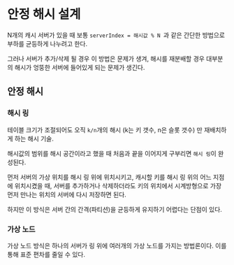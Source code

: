 # 안정 해시 설계

N개의 캐시 서버가 있을 때 보통 `serverIndex = 해시값 % N `과 같은 간단한 방법으로 부하를 균등하게 나누려고 한다.

그러나 서버가 추가/삭제 될 경우 이 방법은 문제가 생겨, 해시를 재분배할 경우 대부분의 해시가 엉뚱한 서버에 들어있게 되는 문제가 생긴다.

## 안정 해시

### 해시 링

테이블 크기가 조절되어도 오직 `k/n`개의 해시 (k는 키 갯수, n은 슬롯 갯수) 만 재배치하게 하는 해시 기술.

해시값의 범위를 해시 공간이라고 했을 때 처음과 끝을 이어지게 구부리면 `해시 링`이 완성된다.

먼저 서버의 가상 위치를 해시 링 위에 위치시키고, 캐시할 키를 해시 링 위의 어느 지점에 위치시켰을 때, 서버를 추가하거나 삭제하더라도 키의 위치에서 시계방형으로 가장 먼저 만나는 위치의 서버에 다시 저장하면 된다.

하지만 이 방식은 서버 간의 간격(파티션)을 균등하게 유지하기 어렵다는 단점이 있다. 

### 가상 노드 

가상 노드 방식은 하나의 서버가 링 위에 여러개의 가상 노드를 가지는 방법론이다. 이를 통해 표준 편차를 줄일 수 있다.